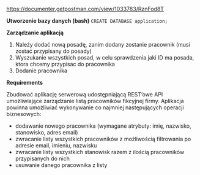 https://documenter.getpostman.com/view/1033783/RznFod8T

**Utworzenie bazy danych (bash)**
    ```
    CREATE DATABASE application; 
    ```   
    
**Zarządzanie aplikacją**
1. Należy dodać nową posadę, zanim dodany zostanie pracownik (musi zostać przypisany do posady)
2. Wyszukanie wszystkich posad, w celu sprawdzenia jaki ID ma posada, ktora chcemy przypisac do pracownika
3. Dodanie pracownika

**Requirements**

Zbudować aplikację serwerową udostępniającą REST’owe API umożliwiające zarządzanie listą pracowników fikcyjnej firmy. Aplikacja powinna umożliwiać wykonywanie co najmniej następujących operacji biznesowych:
* dodawanie nowego pracownika (wymagane atrybuty: imię, nazwisko, stanowisko, adres email)
* zwracanie listy wszystkich pracowników z możliwością filtrowania po adresie email, imieniu, nazwisku
* zwracanie listy wszystkich stanowisk razem z ilością pracowników przypisanych do nich
* usuwanie danego pracownika z listy
